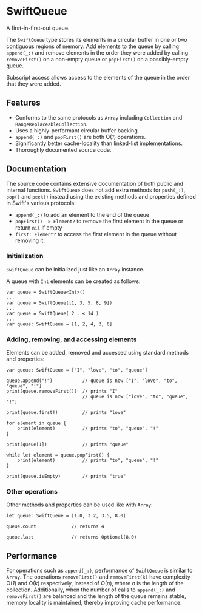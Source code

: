 # SwiftQueue

A first-in-first-out queue.

The `SwiftQueue` type stores its elements in a circular buffer in one or two contiguous
regions of memory. Add elements to the queue by calling `append(_:)` and remove elements
in the order they were added by calling `removeFirst()` on a non-empty queue or `popFirst()`
on a possibly-empty queue.

Subscript access allows access to the elements of the queue in the order that they were added.

## Features

- Conforms to the same protocols as `Array` including `Collection` and `RangeReplaceableCollection`.
- Uses a highly-performant circular buffer backing.
- `append(_:)` and `popFirst()` are both O(*1*) operations.
- Significantly better cache-locality than linked-list implementations.
- Thoroughly documented source code.

## Documentation

The source code contains extensive documentation of both public and internal functions.
`SwiftQueue` does not add extra methods for `push(_:)`, `pop()` and `peek()` instead using
the existing methods and properties defined in Swift's various protocols:
- `append(_:)` to add an element to the end of the queue
- `popFirst() -> Element?` to remove the first element in the queue or return `nil` if empty
- `first: Element?` to access the first element in the queue without removing it.

### Initialization

`SwiftQueue` can be initialized just like an `Array` instance.

A queue with `Int` elements can be created as follows:

    var queue = SwiftQueue<Int>()
    ...
    var queue = SwiftQueue([1, 3, 5, 8, 9])
    ...
    var queue = SwiftQueue( 2 ..< 14 )
    ...
    var queue: SwiftQueue = [1, 2, 4, 3, 6]

### Adding, removing, and accessing elements

Elements can be added, removed and accessed using standard methods and properties:

    var queue: SwiftQueue = ["I", "love", "to", "queue"]
    
    queue.append("!")           // queue is now ["I", "love", "to", "queue", "!"]
    print(queue.removeFirst())  // prints "I"
                                // queue is now ["love", "to", "queue", "!"]
    
    print(queue.first!)         // prints "love"
    
    for element in queue {
        print(element)          // prints "to", "queue", "!"
    }
    
    print(queue[1])             // prints "queue"
    
    while let element = queue.popFirst() {
        print(element)          // prints "to", "queue", "!"
    }
    
    print(queue.isEmpty)        // prints "true"

### Other operations

Other methods and properties can be used like with `Array`:

    let queue: SwiftQueue = [1.0, 3.2, 3.5, 8.0]
    
    queue.count             // returns 4
    
    queue.last              // returns Optional(8.0)
    
## Performance

For operations such as `append(_:)`, performance of `SwiftQueue` is similar to `Array`.
The operations `removeFirst()` and `removeFirst(k)` have complexity O(*1*) and O(*k*)
respectively, instead of O(*n*), where *n* is the length of the collection. Additionally, when the
number of calls to `append(_:)` and `removeFirst()` are balanced and the length of the
queue remains stable, memory locality is maintained, thereby improving cache performance.
